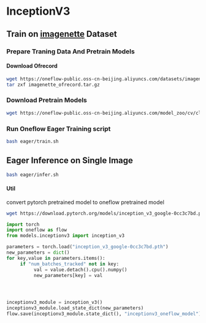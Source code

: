 # InceptionV3

## Train on [imagenette](https://github.com/fastai/imagenette) Dataset

### Prepare Traning Data And Pretrain Models

#### Download Ofrecord

```bash
wget https://oneflow-public.oss-cn-beijing.aliyuncs.com/datasets/imagenette_ofrecord.tar.gz
tar zxf imagenette_ofrecord.tar.gz
```

### Download Pretrain Models

```bash
wget https://oneflow-public.oss-cn-beijing.aliyuncs.com/model_zoo/cv/classification/inceptionv3/inceptionv3_oneflow_model.tar.gz
```

### Run Oneflow Eager Training script

```bash
bash eager/train.sh
```


## Eager Inference on Single Image

```bash
bash eager/infer.sh
```

#### Util

convert pytorch pretrained model to oneflow pretrained model

```sh
wget https://download.pytorch.org/models/inception_v3_google-0cc3c7bd.pth
```

```python
import torch
import oneflow as flow 
from models.inceptionv3 import inception_v3

parameters = torch.load("inception_v3_google-0cc3c7bd.pth")
new_parameters = dict()
for key,value in parameters.items():
     if "num_batches_tracked" not in key:
          val = value.detach().cpu().numpy()
          new_parameters[key] = val




inceptionv3_module = inception_v3()
inceptionv3_module.load_state_dict(new_parameters)
flow.save(inceptionv3_module.state_dict(), "inceptionv3_oneflow_model")
```
